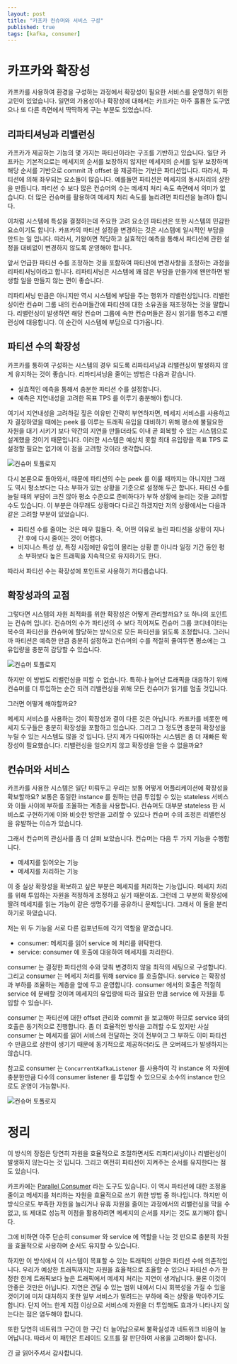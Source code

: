```yaml
---
layout: post
title: "카프카 컨슈머와 서비스 구성"
published: true
tags: [kafka, consumer]
---
```


# 카프카와 확장성

카프카를 사용하여 환경을 구성하는 과정에서 확장성이 필요한 서비스를 운영하기 위한 고민이 있었습니다.
일면의 가용성이나 확장성에 대해서는 카프카는 아주 훌륭한 도구였으나 또 다른 측면에서 딱딱하게 구는 부분도 있었습니다.

<!-- more -->

## 리파티셔닝과 리밸런싱

카프카가 제공하는 기능의 몇 가지는 파티션이라는 구조를 기반하고 있습니다. 일단 카프카는 기본적으로는 메세지의 순서를 보장하지 않지만 메세지의 순서를 일부 보장하며 해당 순서를 기반으로 commit 과 offset 을 제공하는 기반은 파티션입니다. 따라서, 파티션에 의해 좌우되는 요소들이 많습니다. 예를들면 파티션은 메세지의 동시처리의 상한을 만듭니다. 파티션 수 보다 많은 컨슈머의 수는 메세지 처리 속도 측면에서 의미가 없습니다. 더 많은 컨슈머를 활용하여 메세지 처리 속도를 늘리려면 파티션을 늘려야 합니다.

이처럼 시스템에 특성을 결정하는데 주요한 고려 요소인 파티션은 또한 시스템의 민감한 요소이기도 합니다. 카프카의 파티션 설정을 변경하는 것은 시스템에 일시적인 부담을 만드는 일 입니다. 따라서, 기왕이면 적당하고 실효적인 예측을 통해서 파티션에 관한 설정을 대비없이 변경하지 않도록 운영해야 합니다.

앞서 언급한 파티션 수를 조정하는 것을 포함하여 파티션에 변경사항을 조정하는 과정을 리파티셔닝이라고 합니다. 리파티셔닝은 시스템에 꽤 많은 부담을 만들기에 왠만하면 발생할 일을 만들지 않는 편이 좋습니다.

리파티셔닝 만큼은 아니지만 역시 시스템에 부담을 주는 행위가 리밸런싱입니다. 리밸런싱이란 컨슈머 그룹 내의 컨슈머들간에 파티션에 대한 소유권을 재조정하는 것을 말합니다. 리밸런싱이 발생하면 해당 컨슈머 그룹에 속한 컨슈머들은 잠시 읽기를 멈추고 리밸런싱에 대응합니다. 이 순간이 시스템에 부담으로 다가옵니다.

## 파티션 수의 확장성

카프카를 통하여 구성하는 시스템의 경우 되도록 리파티셔닝과 리밸런싱이 발생하지 않게 유지하는 것이 좋습니다. 리파티셔닝을 줄이는 방법은 다음과 같습니다.

- 실효적인 예측을 통해서 충분한 파티션 수를 설정합니다.
- 예측은 지연내성을 고려한 목표 TPS 를 이루기 충분해야 합니다.

여기서 지연내성을 고려하길 짚은 이유만 간략히 부연하자면, 메세지 서비스를 사용하고자 결정하였을 때에는 peek 를 이루는 트래픽 유입을 대비하기 위해 평소에 불필요한 자원을 대기 시키기 보다 약간의 지연을 만들더라도 이내 곧 회복할 수 있는 시스템으로 설계했을 것이기 때문입니다. 이러한 시스템은 예상치 못할 최대 유입량을 목표 TPS 로 설정할 필요는 없기에 이 점을 고려할 것이라 생각합니다.

![컨슈머 토폴로지](/images/posts/tolerance.png)

다시 본론으로 돌아와서, 때문에 파티션의 수는 peek 를 이룰 때까지는 아니지만 그래도 역시 평소보다는 다소 부하가 있는 상황을 기준으로 설정해 두곤 합니다. 파티션 수를 늘릴 때의 부담이 크진 않아 평소 수준으로 준비하다가 부하 상황에 늘리는 것을 고려할 수도 있습니다. 이 부분은 아무래도 상황마다 다르긴 하겠지만 저의 상황에서는 다음과 같은 고려할 부분이 있었습니다.

- 파티션 수를 줄이는 것은 매우 힘들다. 즉, 어떤 이유로 늘린 파티션을 상황이 지나간 후에 다시 줄이는 것이 어렵다.
- 비지니스 특성 상, 특정 시점에만 유입이 몰리는 상황 뿐 아니라 일정 기간 동안 평소 부하보다 높은 트래픽을 지속적으로 유지하기도 한다.

따라서 파티션 수는 확장성에 포인트로 사용하기 까다롭습니다.

## 확장성과의 교점

그렇다면 시스템의 자원 최적화를 위한 확장성은 어떻게 관리할까요? 또 하나의 포인트는 컨슈머 입니다. 컨슈머의 수가 파티션의 수 보다 적어져도 컨슈머 그룹 코디네이터는 복수의 파티션을 컨슈머에 할당하는 방식으로 모든 파티션을 읽도록 조정합니다. 그러니까 파티션은 예측한 만큼 충분히 설정하고 컨슈머의 수를 적절히 줄여두면 평소에는 그 유입량을 충분히 감당할 수 있습니다.

![컨슈머 토폴로지](/images/posts/consumer-topology-less-listener.png)

하지만 이 방법도 리밸런싱을 피할 수 없습니다. 특히나 늘어난 트래픽을 대응하기 위해 컨슈머를 더 투입하는 순간 되려 리밸런싱을 위해 모든 컨슈머가 읽기를 멈출 것입니다.

그러면 어떻게 해야할까요?

메세지 서비스를 사용하는 것이 확장성과 결이 다른 것은 아닙니다. 카프카를 비롯한 메세지 도구들은 충분히 확장성을 포함하고 있습니다. 그리고 그 정도면 충분히 확장성을 누릴 수 있는 시스템도 많을 것 입니다. 단지 제가 다뤄야하는 시스템은 좀 더 재빠른 확장성이 필요했습니다. 리밸런싱을 일으키지 않고 확장성을 얻을 수 없을까요?

## 컨슈머와 서비스

카프카를 사용한 시스템은 일단 미뤄두고 우리는 보통 어떻게 어플리케이션에 확장성을 확보할까요? 보통은 동일한 instance 를 원하는 만큼 투입할 수 있는 stateless 서비스와 이들 사이에 부하를 조율하는 계층을 사용합니다. 컨슈머도 대부분 stateless 한 서비스로 구현하기에 이와 비슷한 방안을 고려할 수 있으나 컨슈머 수의 조정은 리밸런싱을 유발하는 이슈가 있습니다.

그래서 컨슈머의 관심사를 좀 더 살펴 보았습니다. 컨슈머는 다음 두 가지 기능을 수행합니다.

- 메세지를 읽어오는 기능
- 메세지를 처리하는 기능

이 중 실상 확장성을 확보하고 싶은 부분은 메세지를 처리하는 기능입니다. 메세지 처리를 위해 투입하는 자원을 적정하게 조정하고 싶기 때문이죠. 그런데 그 부분의 확장성에 딸려 메세지를 읽는 기능이 같은 생명주기를 공유하니 문제입니다. 그래서 이 둘을 분리하기로 하였습니다.

저는 위 두 기능을 서로 다른 컴포넌트에 각기 역할을 맡겼습니다.

- consumer: 메세지를 읽어 service 에 처리를 위탁한다.
- service: consumer 에 호출에 대응하여 메세지를 처리한다.

consumer 는 결정한 파티션의 수와 맞춰 변경하지 않을 최적의 세팅으로 구성합니다. 그리고 consumer 는 메세지 처리를 위해 service 를 호출합니다. service 는 확장성과 부하를 조율하는 계층을 앞에 두고 운영합니다. consumer 에서의 호출은 적절히 service 에 분배할 것이며 메세지의 유입량에 따라 필요한 만큼 service 에 자원을 투입할 수 있습니다.

consumer 는 파티션에 대한 offset 관리와 commit 을 보고해야 하므로 service 와의 호출은 동기적으로 진행합니다. 좀 더 효율적인 방식을 고려할 수도 있지만 사실 consumer 는 메세지를 읽어 서비스에 전달하는 것이 전부이고 그 부하도 이미 파티션 수 만큼으로 상한이 생기기 때문에 동기적으로 제공하더라도 큰 오버헤드가 발생하지는 않습니다.

참고로 consumer 는 `ConcurrentKafkaListener` 를 사용하여 각 instance 의 자원에 충분한만큼 다수의 consumer listener 를 투입할 수 있으므로 소수의 instance 만으로도 운영이 가능합니다.

![컨슈머 토폴로지](/images/posts/consumer-topology.png)

# 정리

이 방식의 장점은 당연히 자원을 효율적으로 조절하면서도 리파티셔닝이나 리밸런싱이 발생하지 않는다는 것 입니다. 그리고 여전히 파티션이 지켜주는 순서를 유지한다는 점도 있습니다.

카프카에는 [Parallel Consumer](https://github.com/confluentinc/parallel-consumer) 라는 도구도 있습니다. 이 역시 파티션에 대한 조정을 줄이고 메세지를 처리하는 자원을 효율적으로 쓰기 위한 방법 중 하나입니다. 하지만 이 방식으로도 부족한 자원을 늘리거나 유휴 자원을 줄이는 과정에서의 리밸런싱을 막을 수 없고, 또 제대로 성능적 이점을 활용하려면 메세지의 순서를 지키는 것도 포기해야 합니다.

그에 비하면 아주 단순히 consumer 와 service 에 역할을 나눈 것 만으로 충분히 자원을 효율적으로 사용하며 순서도 유지할 수 있습니다.

하지만 이 방식에서 이 시스템이 목표할 수 있는 트래픽의 상한은 파티션 수에 의존적입니다. 우리가 예상한 트래픽까지는 자원을 효율적으로 조율할 수 있으나 파티션 수가 한정한 한계 트래픽보다 높은 트래픽에서 메세지 처리는 지연이 생겨납니다. 물론 이것이 안좋은 것만은 아닙니다. 지연은 견딜 수 있는 범위 내에서 다시 회복성을 가질 수 있을 것이기에 미처 대처하지 못한 일부 서비스가 밀려드는 부하에 죽는 상황을 막아주기도 합니다. 단지 어느 한계 지점 이상으로 서비스에 자원을 더 투입해도 효과가 나타나지 않는다는 점은 염두해야 합니다.

또한 당연히 네트워크 구간이 한 구간 더 늘어남으로써 불확실성과 네트워크 비용이 늘어납니다. 따라서 이 패턴은 트레이드 오프를 잘 판단하여 사용을 고려해야 합니다.

긴 글 읽어주셔서 감사합니다. 